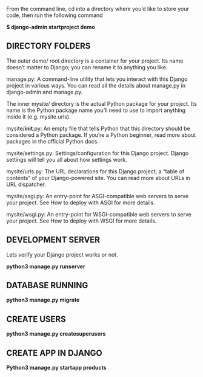From the command line, cd into a directory where you’d like to store your code, then run the following command

**$ django-admin startproject demo**

## DIRECTORY FOLDERS 

The outer demo/ root directory is a container for your project. Its name doesn’t matter to Django; you can rename it to anything you like.

manage.py: A command-line utility that lets you interact with this Django project in various ways. You can read all the details about manage.py in django-admin and manage.py.

The inner mysite/ directory is the actual Python package for your project. Its name is the Python package name you’ll need to use to import anything inside it (e.g. mysite.urls).

mysite/__init__.py: An empty file that tells Python that this directory should be considered a Python package. If you’re a Python beginner, read more about packages in the official Python docs.

mysite/settings.py: Settings/configuration for this Django project. Django settings will tell you all about how settings work.


mysite/urls.py: The URL declarations for this Django project; a “table of contents” of your Django-powered site. You can read more about URLs in URL dispatcher.

mysite/asgi.py: An entry-point for ASGI-compatible web servers to serve your project. See How to deploy with ASGI for more details.

mysite/wsgi.py: An entry-point for WSGI-compatible web servers to serve your project. See How to deploy with WSGI for more details.



## DEVELOPMENT SERVER

 Lets verify your Django project works or not.
 
 **python3 manage.py runserver**
 
 
 
 ## DATABASE RUNNING 
 
 **python3 manage.py migrate**
 
  ## CREATE USERS
  
  **python3 manage.py createsuperusers**
  
  ## CREATE APP IN DJANGO
  
  **Python3 manage.py startapp products**
  
 
